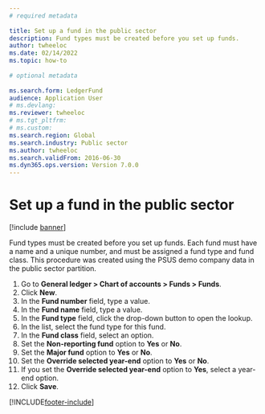 ```yaml
--- 
# required metadata 
 
title: Set up a fund in the public sector
description: Fund types must be created before you set up funds. 
author: twheeloc
ms.date: 02/14/2022
ms.topic: how-to 
 
# optional metadata 
 
ms.search.form: LedgerFund   
audience: Application User 
# ms.devlang:  
ms.reviewer: twheeloc
# ms.tgt_pltfrm:  
# ms.custom:  
ms.search.region: Global
ms.search.industry: Public sector
ms.author: twheeloc
ms.search.validFrom: 2016-06-30 
ms.dyn365.ops.version: Version 7.0.0 
---
```

# Set up a fund in the public sector

[!include [banner](../../includes/banner.md)]

Fund types must be created before you set up funds. Each fund must have a name and a unique number, and must be assigned a fund type and fund class. This procedure was created using the PSUS demo company data in the public sector partition.

1. Go to **General ledger > Chart of accounts > Funds > Funds**.
2. Click **New**.
3. In the **Fund number** field, type a value.
4. In the **Fund name** field, type a value.
5. In the **Fund type** field, click the drop-down button to open the lookup.
6. In the list, select the fund type for this fund.
7. In the **Fund class** field, select an option.
8. Set the **Non-reporting fund** option to **Yes** or **No**.
9. Set the **Major fund** option to **Yes** or **No**.
10. Set the **Override selected year-end** option to **Yes** or **No**.
11. If you set the **Override selected year-end** option to **Yes**, select a year-end option.
12. Click **Save**.



[!INCLUDE[footer-include](../../../includes/footer-banner.md)]
